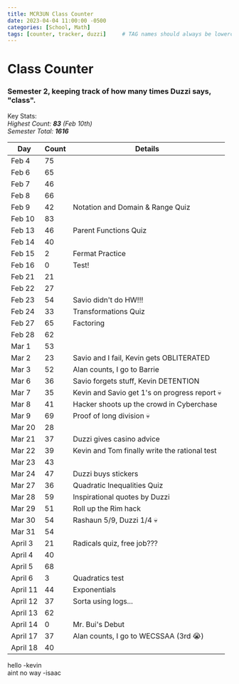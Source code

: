 ```yaml
---
title: MCR3UN Class Counter
date: 2023-04-04 11:00:00 -0500
categories: [School, Math]
tags: [counter, tracker, duzzi]     # TAG names should always be lowercase
---
```


# Class Counter

### Semester 2, keeping track of how many times Duzzi says, "class".

Key Stats:\
_Highest Count: **83** (Feb 10th)_\
_Semester Total: **1616**_

| Day      | Count | Details                                       |
|----------|-------|-----------------------------------------------|
| Feb 4    | 75    |                                               |
| Feb 6    | 65    |                                               |
| Feb 7    | 46    |                                               |
| Feb 8    | 66    |                                               |
| Feb 9    | 42    | Notation and Domain & Range Quiz              |
| Feb 10   | 83    |                                               |
| Feb 13   | 46    | Parent Functions Quiz                         |
| Feb 14   | 40    |                                               |
| Feb 15   | 2     | Fermat Practice                               |
| Feb 16   | 0     | Test!                                         |
| Feb 21   | 21    |                                               |
| Feb 22   | 27    |                                               |
| Feb 23   | 54    | Savio didn't do HW!!!                         |
| Feb 24   | 33    | Transformations Quiz                          |
| Feb 27   | 65    | Factoring                                     |
| Feb 28   | 62    |                                               |
| Mar 1    | 53    |                                               |
| Mar 2    | 23    | Savio and I fail, Kevin gets OBLITERATED      |
| Mar 3    | 52    | Alan counts, I go to Barrie                   |
| Mar 6    | 36    | Savio forgets stuff, Kevin DETENTION          |
| Mar 7    | 35    | Kevin and Savio get 1's on progress report 💀 |
| Mar 8    | 41    | Hacker shoots up the crowd in Cyberchase      |
| Mar 9    | 69    | Proof of long division 💀                     |
| Mar 20   | 28    |                                               |
| Mar 21   | 37    | Duzzi gives casino advice                     |
| Mar 22   | 39    | Kevin and Tom finally write the rational test |
| Mar 23   | 43    |                                               |
| Mar 24   | 47    | Duzzi buys stickers                           |
| Mar 27   | 36    | Quadratic Inequalities Quiz                   |
| Mar 28   | 59    | Inspirational quotes by Duzzi                 |
| Mar 29   | 51    | Roll up the Rim hack                          |
| Mar 30   | 54    | Rashaun 5/9, Duzzi 1/4 💀                     |
| Mar 31   | 54    |                                               |
| April 3  | 21    | Radicals quiz, free job???                    |
| April 4  | 40    |                                               |
| April 5  | 68    |                                               |
| April 6  | 3     | Quadratics test                               |
| April 11 | 44    | Exponentials                                  |
| April 12 | 37    | Sorta using logs...                           |
| April 13 | 62    |                                               |
| April 14 | 0     | Mr. Bui's Debut                               |
| April 17 | 37    | Alan counts, I go to WECSSAA (3rd 😭)         |
| April 18 | 40    |                                               |

hello -kevin\
aint no way -isaac
